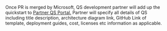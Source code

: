 <br><br>

<p>Once PR is merged by Microsoft, QS development partner will add  up the quickstart to <a href="https://partnerquickstarts.azurewebsites.net/">Partner QS Portal.</a>&nbsp;Partner will specify all details of QS  including title description, architecture diagram link, GitHub Link of template,  deployment guides, cost, licenses etc information as applicable. </a></p>
